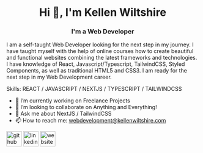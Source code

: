 

<h1 align="center">Hi 👋, I'm Kellen Wiltshire</h1>
<h3 align="center">I'm a Web Developer</h3>
I am a self-taught Web Developer looking for the next step in my journey. I have taught myself with the help of online courses how to create beautiful and functional websites combining the latest frameworks and technologies. I have knowledge of React, Javascript/Typescript, TailwindCSS, Styled Components, as well as traditional HTML5 and CSS3. I am ready for the next step in my Web Development career.


Skills: REACT / JAVASCRIPT / NEXTJS / TYPESCRIPT / TAILWINDCSS

- 🔭 I’m currently working on Freelance Projects 
- 👯 I’m looking to collaborate on Anything and Everything! 
- 💬 Ask me about NextJS / TailwindCSS 
- 📫 How to reach me: webdevelopment@kellenwiltshire.com 


[<img src='https://cdn.jsdelivr.net/npm/simple-icons@3.0.1/icons/github.svg' alt='github' height='40'>](https://github.com/kellenwiltshire)  [<img src='https://cdn.jsdelivr.net/npm/simple-icons@3.0.1/icons/linkedin.svg' alt='linkedin' height='40'>](https://www.linkedin.com/in/kellenwiltshire/)  [<img src='https://cdn.jsdelivr.net/npm/simple-icons@3.0.1/icons/icloud.svg' alt='website' height='40'>](kellenwiltshire.com)  


